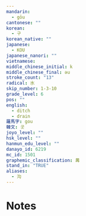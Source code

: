 ```yaml
---
mandarin:
  - gōu
cantonese: ""
korean:
  - 구
korean_native: ""
japanese:
  - KOU
japanese_nanori: ""
vietnamese:
middle_chinese_initial: k
middle_chinese_final: əu
stroke_count: "13"
radical: 水
skip_number: 1-3-10
grade_level: 6
pos: ""
english:
  - ditch
  - drain
羅馬字: gou
韓文: 곳
joyo_level: ""
hsk_level: ""
hanmun_edu_level: ""
danayo_id: 6219
mc_id: 1501
graphemic_classification: 冓
stand_in: "TRUE"
aliases:
  - 沟
---
```


# Notes
